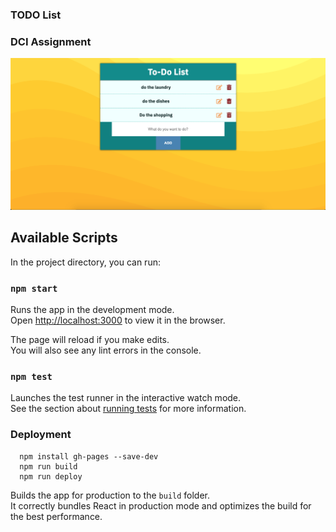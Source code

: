 ### TODO List

### DCI Assignment

![screenshot TODO List](todo-list.png)

## Available Scripts

In the project directory, you can run:

### `npm start`

Runs the app in the development mode.<br>
Open [http://localhost:3000](http://localhost:3000) to view it in the browser.

The page will reload if you make edits.<br>
You will also see any lint errors in the console.

### `npm test`

Launches the test runner in the interactive watch mode.<br>
See the section about [running tests](https://facebook.github.io/create-react-app/docs/running-tests) for more information.

### Deployment

```
  npm install gh-pages --save-dev
  npm run build
  npm run deploy
```

Builds the app for production to the `build` folder.<br>
It correctly bundles React in production mode and optimizes the build for the best performance.
